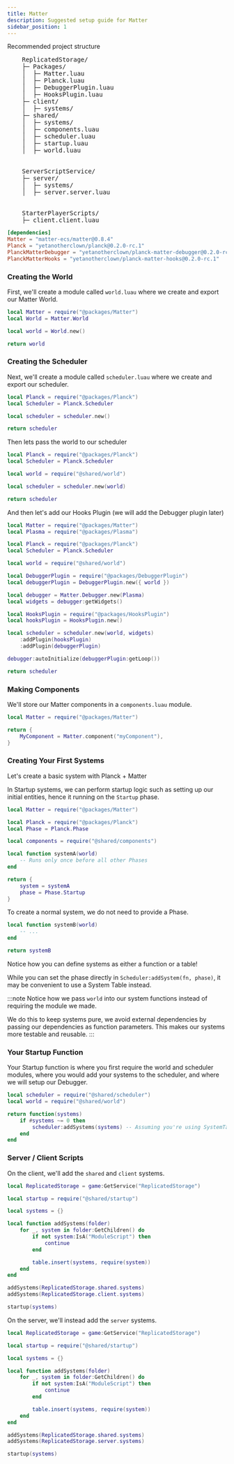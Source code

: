 ```yaml
---
title: Matter
description: Suggested setup guide for Matter
sidebar_position: 1
---
```


Recommended project structure

<pre style={{lineHeight: "120%", width: "fit-content", "--ifm-paragraph-margin-bottom": 0}}>
    ReplicatedStorage/
    ├─ Packages/
    │  ├─ Matter.luau
    │  ├─ Planck.luau
    │  ├─ DebuggerPlugin.luau
    │  ├─ HooksPlugin.luau
    ├─ client/
    │  ├─ systems/
    ├─ shared/
    │  ├─ systems/
    │  ├─ components.luau
    │  ├─ scheduler.luau
    │  ├─ startup.luau
    │  ├─ world.luau
    <br />
    ServerScriptService/
    ├─ server/
    │  ├─ systems/
    │  ├─ server.server.luau
    <br />
    StarterPlayerScripts/
    ├─ client.client.luau
</pre>

```toml title="wally.toml"
[dependencies]
Matter = "matter-ecs/matter@0.8.4"
Planck = "yetanotherclown/planck@0.2.0-rc.1"
PlanckMatterDebugger = "yetanotherclown/planck-matter-debugger@0.2.0-rc.1"
PlanckMatterHooks = "yetanotherclown/planck-matter-hooks@0.2.0-rc.1"
```

### Creating the World

First, we'll create a module called `world.luau` where we create and export our Matter World.

```lua title="ReplicatedStorage/shared/world.luau"
local Matter = require("@packages/Matter")
local World = Matter.World

local world = World.new()

return world
```

### Creating the Scheduler

Next, we'll create a module called `scheduler.luau` where we create and export our scheduler.

```lua title="ReplicatedStorage/shared/scheduler.luau"
local Planck = require("@packages/Planck")
local Scheduler = Planck.Scheduler

local scheduler = scheduler.new()

return scheduler
```

Then lets pass the world to our scheduler

```lua {4,6}title="ReplicatedStorage/shared/scheduler.luau"
local Planck = require("@packages/Planck")
local Scheduler = Planck.Scheduler

local world = require("@shared/world")

local scheduler = scheduler.new(world)

return scheduler
```

And then let's add our Hooks Plugin (we will add the Debugger plugin later)

```lua {6,7,10} title="ReplicatedStorage/shared/scheduler.luau"
local Matter = require("@packages/Matter")
local Plasma = require("@packages/Plasma")

local Planck = require("@packages/Planck")
local Scheduler = Planck.Scheduler

local world = require("@shared/world")

local DebuggerPlugin = require("@packages/DebuggerPlugin")
local debuggerPlugin = DebuggerPlugin.new({ world })

local debugger = Matter.Debugger.new(Plasma)
local widgets = debugger:getWidgets()

local HooksPlugin = require("@packages/HooksPlugin")
local hooksPlugin = HooksPlugin.new()

local scheduler = scheduler.new(world, widgets)
    :addPlugin(hooksPlugin)
    :addPlugin(debuggerPlugin)

debugger:autoInitialize(debuggerPlugin:getLoop())

return scheduler
```

### Making Components

We'll store our Matter components in a `components.luau` module.

```lua title="ReplicatedStorage/shared/components.luau"
local Matter = require("@packages/Matter")

return {
    MyComponent = Matter.component("myComponent"),
}
```

### Creating Your First Systems

Let's create a basic system with Planck + Matter

In Startup systems, we can perform startup logic such as setting up
our initial entities, hence it running on the `Startup` phase.

```lua title="ReplicatedStorage/shared/systems/systemA.luau"
local Matter = require("@packages/Matter")

local Planck = require("@packages/Planck")
local Phase = Planck.Phase

local components = require("@shared/components")

local function systemA(world)
    -- Runs only once before all other Phases
end

return {
    system = systemA
    phase = Phase.Startup
}
```

To create a normal system, we do not need to provide a Phase.

```lua title="ReplicatedStorage/shared/systems/systemB.luau"
local function systemB(world)
    -- ...
end

return systemB
```

Notice how you can define systems as either a function or a table!

While you can set the phase directly in `Scheduler:addSystem(fn, phase)`,
it may be convenient to use a System Table instead.

:::note
Notice how we pass `world` into our system functions instead of requiring the
module we made.

We do this to keep systems pure, we avoid external dependencies by passing our
dependencies as function parameters. This makes our systems more testable and
reusable.
:::

### Your Startup Function

Your Startup function is where you first require the world and scheduler modules,
where you would add your systems to the scheduler, and where we will setup our Debugger.

```lua title="ReplicatedStorage/shared/startup.luau"
local scheduler = require("@shared/scheduler")
local world = require("@shared/world")

return function(systems)
    if #systems ~= 0 then
        scheduler:addSystems(systems) -- Assuming you're using SystemTables!
    end
end
```

### Server / Client Scripts

On the client, we'll add the `shared` and `client` systems.

```lua title="ReplicatedStorage/client/client.client.luau"
local ReplicatedStorage = game:GetService("ReplicatedStorage")

local startup = require("@shared/startup")

local systems = {}

local function addSystems(folder)
    for _, system in folder:GetChildren() do
        if not system:IsA("ModuleScript") then
            continue
        end

        table.insert(systems, require(system))
    end
end

addSystems(ReplicatedStorage.shared.systems)
addSystems(ReplicatedStorage.client.systems)

startup(systems)
```

On the server, we'll instead add the `server` systems.

```lua {18} title="ServerScriptService/server/server.server.luau"
local ReplicatedStorage = game:GetService("ReplicatedStorage")

local startup = require("@shared/startup")

local systems = {}

local function addSystems(folder)
    for _, system in folder:GetChildren() do
        if not system:IsA("ModuleScript") then
            continue
        end

        table.insert(systems, require(system))
    end
end

addSystems(ReplicatedStorage.shared.systems)
addSystems(ReplicatedStorage.server.systems)

startup(systems)
```